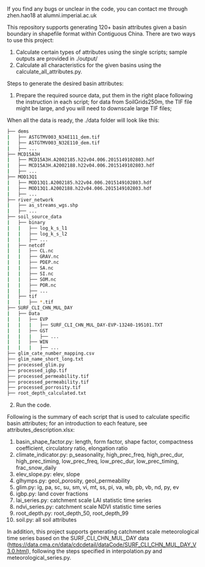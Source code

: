 If you find any bugs or unclear in the code, you can contact me through zhen.hao18 at alumni.imperial.ac.uk

This repository supports generating 120+ basin attributes given a basin boundary in shapefile format within Contiguous China. There are two ways to use this project:
1. Calculate certain types of attributes using the single scripts; sample outputs are provided in ./output/
2. Calculate all characteristics for the given basins using the calculate_all_attributes.py.


Steps to generate the desired basin attributes:
1. Prepare the required source data, put them in the right place following the instruction in each script; for data from SoilGrids250m, the TIF file might be large, and you will need to downscale large TIF files;

When all the data is ready, the ./data folder will look like this:
```bash
├── dems
|   ├── ASTGTMV003_N34E111_dem.tif
|   ├── ASTGTMV003_N32E110_dem.tif
|   ├── ...
├── MCD15A3H
|   ├── MCD15A3H.A2002185.h22v04.006.2015149102803.hdf
|   ├── MCD15A3H.A2002188.h22v04.006.2015149102803.hdf
|   ├── ...
├── MOD13Q1
|   ├── MOD13Q1.A2002185.h22v04.006.2015149102803.hdf
|   ├── MOD13Q1.A2002188.h22v04.006.2015149102803.hdf
|   ├── ...
├── river_network
|   ├── as_streams_wgs.shp
|   ├── ...
├── soil_source_data
|   ├── binary
|   |   ├── log_k_s_l1
|   |   ├── log_k_s_l2
|   |   ├── ...
|   ├── netcdf
|   |   ├── CL.nc
|   |   ├── GRAV.nc
|   |   ├── PDEP.nc
|   |   ├── SA.nc
|   |   ├── SI.nc
|   |   ├── SOM.nc
|   |   ├── POR.nc
|   |   ├── ...
|   ├── tif
|   |   ├── *.tif
├── SURF_CLI_CHN_MUL_DAY
|   ├── Data
|   |   ├── EVP
|   |   |   ├── SURF_CLI_CHN_MUL_DAY-EVP-13240-195101.TXT
|   |   ├── GST
|   |   |   ├── ...
|   |   ├── WIN
|   |   |   ├── ...
├── glim_cate_number_mapping.csv
├── glim_name_short_long.txt
├── processed_glim.py
├── processed_igbp.tif
├── processed_permeability.tif
├── processed_permeability.tif
├── processed_porrosity.tif
├── root_depth_calculated.txt
```

2. Run the code.

Following is the summary of each script that is used to calculate specific basin attributes; for an introduction to each feature, see attributes_description.xlsx:
1. basin_shape_factor.py: length, form factor, shape factor, compactness coefficient, circulatory ratio, elongation ratio	 
2. climate_indicator.py: p_seasonality, high_prec_freq, high_prec_dur, high_prec_timing, low_prec_freq, low_prec_dur, low_prec_timing, frac_snow_daily	   
3. elev_slope.py: elev, slope
4. glhymps.py: geol_porosity, geol_permeability
5. glim.py: ig, pa, sc, su, sm, vi, mt, ss, pi, va, wb, pb, vb, nd, py, ev	   
6. igbp.py: land cover fractions
7. lai_series.py: catchment scale LAI statistic time series
8. ndvi_series.py: catchment scale NDVI statistic time series
9. root_depth.py: root_depth_50, root_depth_99  
10. soil.py: all soil attributes

In addition, this project supports generating catchment scale meteorological time series based on the SURF_CLI_CHN_MUL_DAY data (https://data.cma.cn/data/cdcdetail/dataCode/SURF_CLI_CHN_MUL_DAY_V3.0.html), following the steps specified in interpolation.py and meteorological_series.py.
